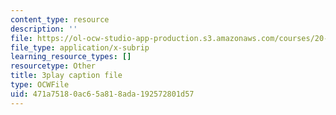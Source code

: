 ```yaml
---
content_type: resource
description: ''
file: https://ol-ocw-studio-app-production.s3.amazonaws.com/courses/20-219-becoming-the-next-bill-nye-writing-and-hosting-the-educational-show-january-iap-2015/471a75180ac65a818ada192572801d57_VBgVRviSKek.vtt
file_type: application/x-subrip
learning_resource_types: []
resourcetype: Other
title: 3play caption file
type: OCWFile
uid: 471a7518-0ac6-5a81-8ada-192572801d57
---
```

